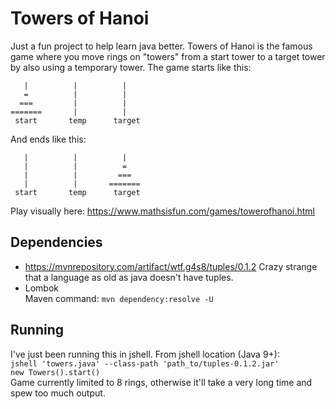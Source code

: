 # Towers of Hanoi
Just a fun project to help learn java better.
Towers of Hanoi is the famous game where you move rings on "towers" from a start tower to a target tower by also using a temporary tower.  The game starts like this:
```
   |          |          |
   =          |          |
  ===         |          |
=======       |          |
 start       temp      target
```
And ends like this:  
```
   |          |          |
   |          |          =
   |          |         ===
   |          |       =======
 start       temp      target
```
 Play visually here: https://www.mathsisfun.com/games/towerofhanoi.html

## Dependencies
* https://mvnrepository.com/artifact/wtf.g4s8/tuples/0.1.2  Crazy strange that a language as old as java doesn't have tuples.
* Lombok  
Maven command: `mvn dependency:resolve -U`

## Running
I've just been running this in jshell.  From jshell location (Java 9+):  
`jshell 'towers.java' --class-path 'path_to/tuples-0.1.2.jar'`  
`new Towers().start()`  
Game currently limited to 8 rings, otherwise it'll take a very long time and spew too much output.
